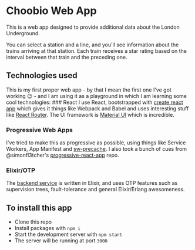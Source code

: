 # Choobio Web App

This is a web app designed to provide additional data about the London Underground.  

You can select a station and a line, and you'll see information about the trains
arriving at that station. Each train receives a star rating based on the interval
between that train and the preceding one.

## Technologies used
This is my first proper web app - by that I mean the first one I've got working
&#128521; - and I am using it as a playground in which I am learning some cool technologies:
### React
I use React, bootstrapped with
[create react app](https://github.com/facebookincubator/create-react-app) which
gives it things like Webpack and Babel and uses interesting stuff like
[React Router](https://github.com/ReactTraining/react-router). The UI framework
is [Material UI](http://www.material-ui.com/#/) which is incredible.
### Progressive Web Apps
I've tried to make this as progressive as possible, using things like Service Workers,
App Manifest and [sw-precache](https://github.com/GoogleChrome/sw-precache).
I also took a bunch of cues from @simonfl3tcher's
[progressive-react-app](https://github.com/simonfl3tcher/react-progressive-web-app)
repo.
### Elixir/OTP
The [backend service](https://github.com/joshvince/choob_service) is written in
Elixir, and uses OTP features such as supervision trees, fault-tolerance and
general Elixir/Erlang awesomeness.


## To install this app
- Clone this repo
- Install packages with `npm i`
- Start the development server with `npm start`
- The server will be running at port `3000`
